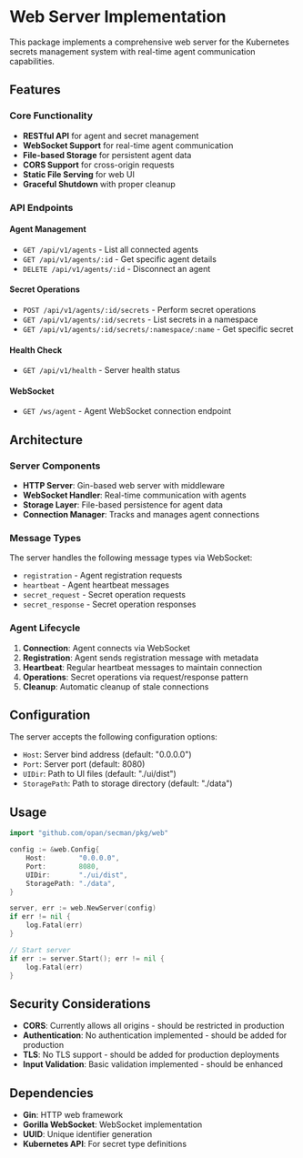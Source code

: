 # Web Server Implementation

This package implements a comprehensive web server for the Kubernetes secrets management system with real-time agent communication capabilities.

## Features

### Core Functionality
- **RESTful API** for agent and secret management
- **WebSocket Support** for real-time agent communication
- **File-based Storage** for persistent agent data
- **CORS Support** for cross-origin requests
- **Static File Serving** for web UI
- **Graceful Shutdown** with proper cleanup

### API Endpoints

#### Agent Management
- `GET /api/v1/agents` - List all connected agents
- `GET /api/v1/agents/:id` - Get specific agent details
- `DELETE /api/v1/agents/:id` - Disconnect an agent

#### Secret Operations
- `POST /api/v1/agents/:id/secrets` - Perform secret operations
- `GET /api/v1/agents/:id/secrets` - List secrets in a namespace
- `GET /api/v1/agents/:id/secrets/:namespace/:name` - Get specific secret

#### Health Check
- `GET /api/v1/health` - Server health status

#### WebSocket
- `GET /ws/agent` - Agent WebSocket connection endpoint

## Architecture

### Server Components
- **HTTP Server**: Gin-based web server with middleware
- **WebSocket Handler**: Real-time communication with agents
- **Storage Layer**: File-based persistence for agent data
- **Connection Manager**: Tracks and manages agent connections

### Message Types
The server handles the following message types via WebSocket:
- `registration` - Agent registration requests
- `heartbeat` - Agent heartbeat messages
- `secret_request` - Secret operation requests
- `secret_response` - Secret operation responses

### Agent Lifecycle
1. **Connection**: Agent connects via WebSocket
2. **Registration**: Agent sends registration message with metadata
3. **Heartbeat**: Regular heartbeat messages to maintain connection
4. **Operations**: Secret operations via request/response pattern
5. **Cleanup**: Automatic cleanup of stale connections

## Configuration

The server accepts the following configuration options:
- `Host`: Server bind address (default: "0.0.0.0")
- `Port`: Server port (default: 8080)
- `UIDir`: Path to UI files (default: "./ui/dist")
- `StoragePath`: Path to storage directory (default: "./data")

## Usage

```go
import "github.com/opan/secman/pkg/web"

config := &web.Config{
    Host:        "0.0.0.0",
    Port:        8080,
    UIDir:       "./ui/dist",
    StoragePath: "./data",
}

server, err := web.NewServer(config)
if err != nil {
    log.Fatal(err)
}

// Start server
if err := server.Start(); err != nil {
    log.Fatal(err)
}
```

## Security Considerations

- **CORS**: Currently allows all origins - should be restricted in production
- **Authentication**: No authentication implemented - should be added for production
- **TLS**: No TLS support - should be added for production deployments
- **Input Validation**: Basic validation implemented - should be enhanced

## Dependencies

- **Gin**: HTTP web framework
- **Gorilla WebSocket**: WebSocket implementation
- **UUID**: Unique identifier generation
- **Kubernetes API**: For secret type definitions
